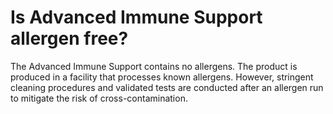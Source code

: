 # Is Advanced Immune Support allergen free?

The Advanced Immune Support contains no allergens. The product is produced in a facility that processes known allergens. However, stringent cleaning procedures and validated tests are conducted after an allergen run to mitigate the risk of cross-contamination.